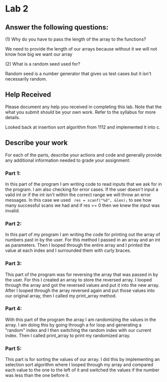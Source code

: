 # Lab 2


## Answer the following questions:

(1) Why do you have to pass the length of the array to the functions?

We need to provide the length of our arrays because without it we will not know how big we want our array 

(2) What is a random seed used for?

Random seed is a number generator that gives us test cases but it isn't necessarily random.

## Help Received

Please document any help you received in completing this lab. Note that the what you submit should be your own work. Refer to the syllabus for more details. 

Looked back at insertion sort algorithm from 1112 and implemented it into c.

## Describe your work

For each of the parts, describe your actions and code and generally
provide any additional information needed to grade your assignment:

### Part 1:

In this part of the program I am writing code to read inputs that we ask for in the program. I am also checking for error cases. If the user doesn't input a valid int or if the int isn't within the correct range we will throw an error messages. In this case we used ```  res = scanf("%d", &len); ``` to see how many successful scans we had and if res == 0 then we knew the input was invalid.


### Part 2:

In this part of my program I am writing the code for printing out the array of numbers past in by the user. For this method I passed in an array and an int as parameters. Then I looped through the entire array and I printed the value at each index and I surrounded them with curly braces.

### Part 3:

This part of the program was for reversing the array that was passed in by the user. For this I created an array to store the reversed array. I looped through the array and got the reversed values and put it into the new array. After I looped through the array reversed again and put those values into our original array, then I called my print_array method.

### Part 4:

With this part of the program the array I am randomizing the values in the array. I am doing this by going through a for loop and generating a "random" index and I then switching the random index with our current index. Then I called print_array to print my randomized array. 

### Part 5:

This part is for sorting the values of our array. I did this by implementing an selection sort algorithm where I looped through my array and compared each value to the one to the left of it and switched the values if the number was less than the one before it. 
